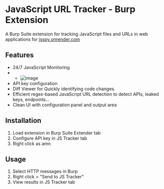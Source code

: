 # JavaScript URL Tracker - Burp Extension

A Burp Suite extension for tracking JavaScript files and URLs in web applications for [jsspy.onrender.com](https://jsspy.onrender.com/)

## Features
- 24/7 JavaScript Monitoring
- - ![image](https://github.com/user-attachments/assets/df5c6488-94e3-46d9-9af9-e9524a051749)
- API key configuration
- Diff Viewer for Quickly identifying code changes.
- Efficient regex-based JavaScript URL detection to detect APIs, leaked keys, endpoints...
- Clean UI with configuration panel and output area


## Installation
1. Load extension in Burp Suite Extender tab
2. Configure API key in JS Tracker tab
3. Right click as amn

## Usage
1. Select HTTP messages in Burp
2. Right click > "Send to JS Tracker"
3. View results in JS Tracker tab
